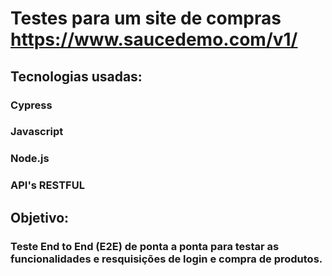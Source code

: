 # Testes para um site de compras https://www.saucedemo.com/v1/

## Tecnologias usadas:
### Cypress
### Javascript
### Node.js
### API's RESTFUL

## Objetivo:
### Teste End to End (E2E) de ponta a ponta para testar as funcionalidades e resquisições de login e compra de produtos.
